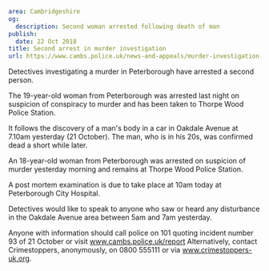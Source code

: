 ```yaml
area: Cambridgeshire
og:
  description: Second woman arrested following death of man
publish:
  date: 22 Oct 2018
title: Second arrest in murder investigation
url: https://www.cambs.police.uk/news-and-appeals/murder-investigation-Peterborough
```

Detectives investigating a murder in Peterborough have arrested a second person.

The 19-year-old woman from Peterborough was arrested last night on suspicion of conspiracy to murder and has been taken to Thorpe Wood Police Station.

It follows the discovery of a man's body in a car in Oakdale Avenue at 7.10am yesterday (21 October). The man, who is in his 20s, was confirmed dead a short while later.

An 18-year-old woman from Peterborough was arrested on suspicion of murder yesterday morning and remains at Thorpe Wood Police Station.

A post mortem examination is due to take place at 10am today at Peterborough City Hospital.

Detectives would like to speak to anyone who saw or heard any disturbance in the Oakdale Avenue area between 5am and 7am yesterday.

Anyone with information should call police on 101 quoting incident number 93 of 21 October or visit www.cambs.police.uk/report Alternatively, contact Crimestoppers, anonymously, on 0800 555111 or via www.crimestoppers-uk.org.
